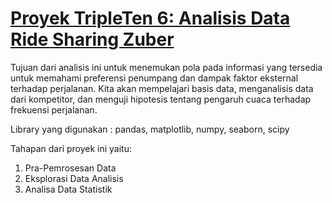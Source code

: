 # [Proyek TripleTen 6:  Analisis Data Ride Sharing Zuber]()

Tujuan dari analisis ini untuk menemukan pola pada informasi yang tersedia untuk memahami preferensi penumpang dan dampak faktor eksternal terhadap perjalanan. Kita akan mempelajari basis data, menganalisis data dari kompetitor, dan menguji hipotesis tentang pengaruh cuaca terhadap frekuensi perjalanan.

Library yang digunakan : pandas, matplotlib, numpy, seaborn, scipy

Tahapan dari proyek ini yaitu:
1. Pra-Pemrosesan Data
2. Eksplorasi Data Analisis
3. Analisa Data Statistik
